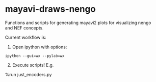 mayavi-draws-nengo
==================

Functions and scripts for generating mayavi2 plots for visualizing nengo and NEF concepts.

Current workflow is:

1. Open ipython with options:

```
ipython --gui=wx --pylab=wx
```

2. Execute scripts! E.g.

%run just_encoders.py

